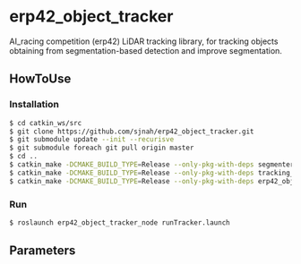 # erp42_object_tracker
AI_racing competition (erp42) LiDAR tracking library, for tracking objects obtaining from segmentation-based detection and improve segmentation.

## HowToUse

### Installation
```bash
$ cd catkin_ws/src
$ git clone https://github.com/sjnah/erp42_object_tracker.git
$ git submodule update --init --recurisve
$ git submodule foreach git pull origin master
$ cd ..
$ catkin_make -DCMAKE_BUILD_TYPE=Release --only-pkg-with-deps segmenters_lib
$ catkin_make -DCMAKE_BUILD_TYPE=Release --only-pkg-with-deps tracking_lib
$ catkin_make -DCMAKE_BUILD_TYPE=Release --only-pkg-with-deps erp42_object_tracker_node
```

### Run
```bash
$ roslaunch erp42_object_tracker_node runTracker.launch
```

## Parameters
